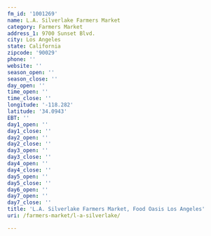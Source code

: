 ```yaml
---
fm_id: '1001269'
name: L.A. Silverlake Farmers Market
category: Farmers Market
address_1: 9700 Sunset Blvd.
city: Los Angeles
state: California
zipcode: '90029'
phone: ''
website: ''
season_open: ''
season_close: ''
day_open: ''
time_open: ''
time_close: ''
longitude: '-118.282'
latitude: '34.0943'
EBT: ''
day1_open: ''
day1_close: ''
day2_open: ''
day2_close: ''
day3_open: ''
day3_close: ''
day4_open: ''
day4_close: ''
day5_open: ''
day5_close: ''
day6_open: ''
day7_open: ''
day7_close: ''
title: 'L.A. Silverlake Farmers Market, Food Oasis Los Angeles'
uri: /farmers-market/l-a-silverlake/

---
```

